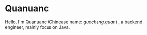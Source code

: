 # Quanuanc

Hello, I'm Quanuanc (Chinease name: *guocheng.quan*) , a backend engineer, mainly focus on Java. 